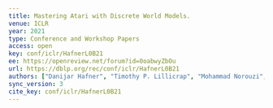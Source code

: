 ```yaml
---
title: Mastering Atari with Discrete World Models.
venue: ICLR
year: 2021
type: Conference and Workshop Papers
access: open
key: conf/iclr/HafnerL0B21
ee: https://openreview.net/forum?id=0oabwyZbOu
url: https://dblp.org/rec/conf/iclr/HafnerL0B21
authors: ["Danijar Hafner", "Timothy P. Lillicrap", "Mohammad Norouzi", "Jimmy Ba"]
sync_version: 3
cite_key: conf/iclr/HafnerL0B21
---
```

